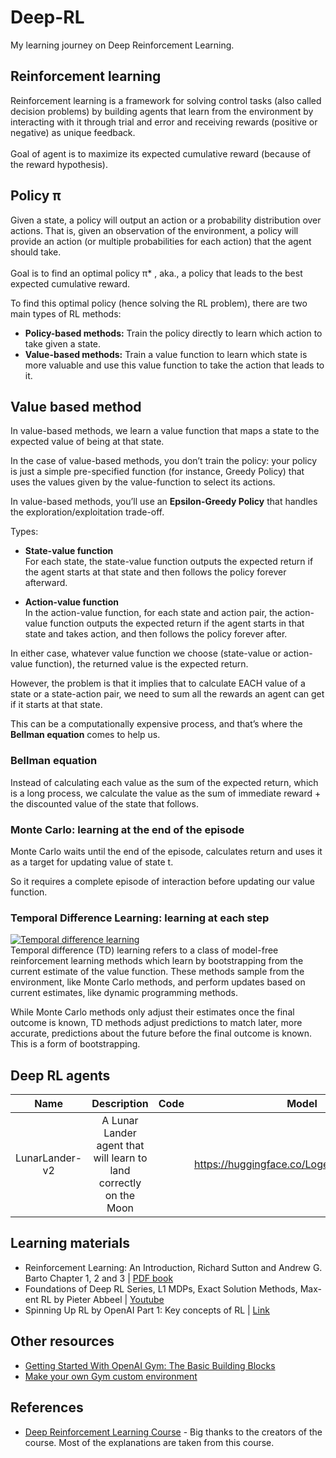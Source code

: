 # Deep-RL
My learning journey on Deep Reinforcement Learning.

## Reinforcement learning
Reinforcement learning is a framework for solving control tasks (also called decision problems) by building agents that learn from the environment by interacting with it through trial and error and receiving rewards (positive or negative) as unique feedback.
<br /><br />
Goal of agent is to maximize its expected cumulative reward (because of the reward hypothesis).

## Policy π
Given a state, a policy will output an action or a probability distribution over actions. That is, given an observation of the environment, a policy will provide an action (or multiple probabilities for each action) that the agent should take.
<br /><br />
Goal is to find an optimal policy π* , aka., a policy that leads to the best expected cumulative reward.

To find this optimal policy (hence solving the RL problem), there are two main types of RL methods:

* <b>Policy-based methods:</b> Train the policy directly to learn which action to take given a state.<br />
* <b>Value-based methods:</b> Train a value function to learn which state is more valuable and use this value function to take the action that leads to it.

## Value based method
In value-based methods, we learn a value function that maps a state to the expected value of being at that state.

In the case of value-based methods, you don’t train the policy: your policy is just a simple pre-specified function (for instance, Greedy Policy) that uses the values given by the value-function to select its actions.

In value-based methods, you’ll use an <b>Epsilon-Greedy Policy</b> that handles the exploration/exploitation trade-off.

Types:<br />
* <b>State-value function</b><br />
For each state, the state-value function outputs the expected return if the agent starts at that state and then follows the policy forever afterward.

* <b>Action-value function</b><br />
In the action-value function, for each state and action pair, the action-value function outputs the expected return if the agent starts in that state and takes action, and then follows the policy forever after.

In either case, whatever value function we choose (state-value or action-value function), the returned value is the expected return.

However, the problem is that it implies that to calculate EACH value of a state or a state-action pair, we need to sum all the rewards an agent can get if it starts at that state.

This can be a computationally expensive process, and that’s where the <b>Bellman equation</b> comes to help us.

### Bellman equation
Instead of calculating each value as the sum of the expected return, which is a long process, we calculate the value as the sum of immediate reward + the discounted value of the state that follows.

### Monte Carlo: learning at the end of the episode
Monte Carlo waits until the end of the episode, calculates return and uses it as a target for updating value of state t.

So it requires a complete episode of interaction before updating our value function.

### Temporal Difference Learning: learning at each step
[![Temporal difference learning](https://img.shields.io/badge/Temporal%20difference%20learning-Blog-white.svg)](https://en.wikipedia.org/wiki/Temporal_difference_learning)<br />
Temporal difference (TD) learning refers to a class of model-free reinforcement learning methods which learn by bootstrapping from the current estimate of the value function. These methods sample from the environment, like Monte Carlo methods, and perform updates based on current estimates, like dynamic programming methods.

While Monte Carlo methods only adjust their estimates once the final outcome is known, TD methods adjust predictions to match later, more accurate, predictions about the future before the final outcome is known. This is a form of bootstrapping.

## Deep RL agents
| Name | Description | Code | Model |
|:----:|:-----------:|:----:|:-----:|
| LunarLander-v2 | A Lunar Lander agent that will learn to land correctly on the Moon |  | https://huggingface.co/Loges/LunarLanderv2 |

## Learning materials
* Reinforcement Learning: An Introduction, Richard Sutton and Andrew G. Barto Chapter 1, 2 and 3 | [PDF book](http://incompleteideas.net/book/RLbook2020.pdf)
* Foundations of Deep RL Series, L1 MDPs, Exact Solution Methods, Max-ent RL by Pieter Abbeel | [Youtube](https://www.youtube.com/watch?v=2GwBez0D20A&ab_channel=PieterAbbeel)
* Spinning Up RL by OpenAI Part 1: Key concepts of RL | [Link](https://spinningup.openai.com/en/latest/spinningup/rl_intro.html)

## Other resources
* [Getting Started With OpenAI Gym: The Basic Building Blocks](https://blog.paperspace.com/getting-started-with-openai-gym/)
* [Make your own Gym custom environment](https://www.gymlibrary.dev/content/environment_creation/)

## References
* [Deep Reinforcement Learning Course](https://huggingface.co/deep-rl-course/unit0/introduction?fw=pt#introduction) - Big thanks to the creators of the course. Most of the explanations are taken from this course.

